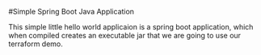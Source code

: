 #Simple Spring Boot Java Application

This simple little hello world applicaion is a spring boot application, 
which when compiled creates an executable jar that we are going to use 
our terraform demo.